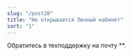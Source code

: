 ```yaml
---
slug: "/post28"
title: "Не открывается Личный кабинет"
sort: "1"
---
```


Обратитесь в техподдержку на почту **.